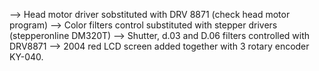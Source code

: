 --> Head motor driver sobstituted with DRV 8871 (check head motor program)
--> Color filters control substituted with  stepper drivers (stepperonline DM320T)
--> Shutter, d.03 and D.06 filters controlled with DRV8871
--> 2004 red LCD screen added together with 3 rotary encoder KY-040.

